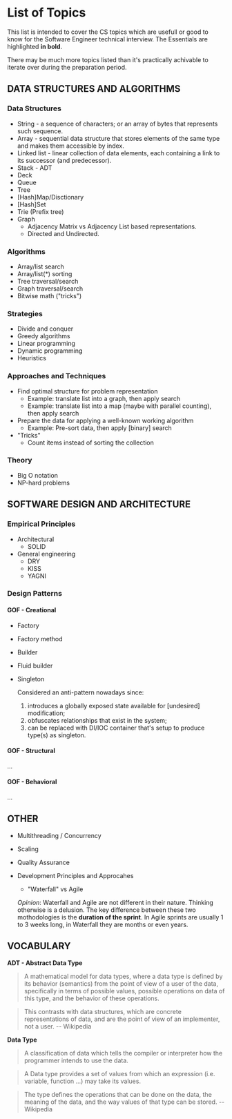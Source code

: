 # List of Topics

This list is intended to cover the CS topics which are usefull or good to know for the Software Engineer technical interview.
The Essentials are highlighted **in bold**.

There may be much more topics listed than it's practically achivable to iterate over during the preparation period.

## DATA STRUCTURES AND ALGORITHMS

### Data Structures

* String - a sequence of characters; or an array of bytes that represents such sequence.
* Array - sequential data structure that stores elements of the same type and makes them accessible by index.
* Linked list - linear collection of data elements, each containing a link to its successor (and predecessor).
* Stack - ADT
* Deck
* Queue
* Tree
* [Hash]Map/Disctionary
* [Hash]Set
* Trie (Prefix tree)
* Graph
  * Adjacency Matrix vs Adjacency List based representations.
  * Directed and Undirected.

### Algorithms

* Array/list search
* Array/list(*) sorting
* Tree traversal/search
* Graph traversal/search
* Bitwise math ("tricks")

### Strategies

* Divide and conquer
* Greedy algorithms
* Linear programming
* Dynamic programming
* Heuristics

### Approaches and Techniques

* Find optimal structure for problem representation
  * Example: translate list into a graph, then apply search
  * Example: translate list into a map (maybe with parallel counting), then apply search
* Prepare the data for applying a well-known working algorithm
  * Example: Pre-sort data, then apply [binary] search
* "Tricks"
  * Count items instead of sorting the collection

### Theory

* Big O notation
* NP-hard problems

## SOFTWARE DESIGN AND ARCHITECTURE

### Empirical Principles

* Architectural
  * SOLID
* General engineering
  * DRY
  * KISS
  * YAGNI

### Design Patterns

#### GOF - Creational

* Factory
* Factory method
* Builder
* Fluid builder
* Singleton

  Considered an anti-pattern nowadays since:
  1) introduces a globally exposed state available for [undesired] modification;
  2) obfuscates relationships that exist in the system;
  3) can be replaced with DI/IOC container that's setup to produce type(s) as singleton.

#### GOF - Structural

...

#### GOF - Behavioral

...

## OTHER

* Multithreading / Concurrency

* Scaling

* Quality Assurance

* Development Principles and Approcahes
  * "Waterfall" vs Agile
  
  _Opinion_: Waterfall and Agile are not different in their nature. Thinking otherwise is a delusion. The key difference between these  two mothodologies is the **duration of the sprint**. In Agile sprints are usually 1 to 3 weeks long, in Waterfall they are months or even years.

## VOCABULARY

**ADT - Abstract Data Type**

> A mathematical model for data types, where a data type is defined by its behavior (semantics) from the point of view of a user of the data, specifically in terms of possible values, possible operations on data of this type, and the behavior of these operations.

> This contrasts with data structures, which are concrete representations of data, and are the point of view of an implementer, not a user. -- Wikipedia

**Data Type**

> A classification of data which tells the compiler or interpreter how the programmer intends to use the data.

> A Data type provides a set of values from which an expression (i.e. variable, function ...) may take its values.

> The type defines the operations that can be done on the data, the meaning of the data, and the way values of that type can be stored. -- Wikipedia
